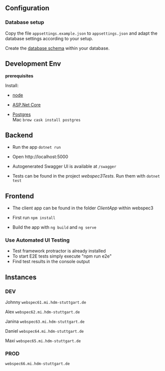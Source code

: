 ## Configuration

### Database setup

Copy the file `appsettings.example.json` to `appsettings.json` and adapt the database settings according to your setup.

Create the [database schema](Doc/Schema.sql) within your database.

## Development Env

**prerequisites**

Install:

- [node](https://nodejs.org/en/download/)

- [ASP.Net Core](https://www.microsoft.com/net/download/macos)

- [Postgres](https://www.postgresql.org)  
  Mac `brew cask install postgres`  


## Backend

- Run the app `dotnet run`

- Open http://localhost:5000

- Autogenerated Swagger UI is available at `/swagger`

- Tests can be found in the project *webspec3Tests*. Run them with `dotnet test`

## Frontend

- The client app can be found in the folder *ClientApp* within webspec3

- First run `npm install`

- Build the app with `ng build` and `ng serve`

### Use Automated UI Testing

- Test framework protractor is already installed
- To start E2E tests simply execute "npm run e2e"
- Find test results in the console output

## Instances

### DEV

Johnny `webspec61.mi.hdm-stuttgart.de` 

Alex `webspec62.mi.hdm-stuttgart.de` 

Janina `webspec63.mi.hdm-stuttgart.de` 

Daniel `webspec64.mi.hdm-stuttgart.de` 

Maxi `webspec65.mi.hdm-stuttgart.de` 

### PROD 
`webspec66.mi.hdm-stuttgart.de`
